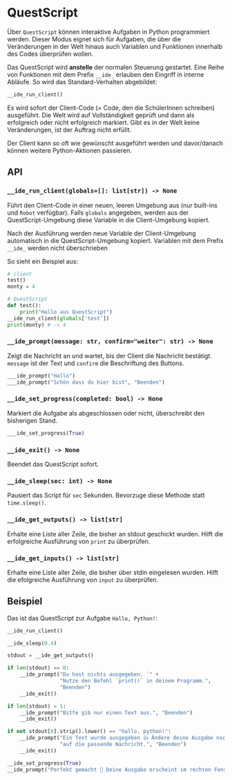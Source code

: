 # QuestScript

Über `QuestScript` können interaktive Aufgaben in Python programmiert werden. Dieser Modus eignet sich für Aufgaben, die über die Veränderungen in der Welt hinaus auch Variablen und Funktionen innerhalb des Codes überprüfen wollen.

Das QuestScript wird **anstelle** der normalen Steuerung gestartet. Eine Reihe von Funktionen mit dem Prefix `__ide_` erlauben den Eingriff in interne Abläufe. So wird das Standard-Verhalten abgebildet:

```py
__ide_run_client()
```

Es wird sofort der Client-Code (= Code, den die SchülerInnen schreiben) ausgeführt. Die Welt wird auf Vollständigkeit geprüft und dann als erfolgreich oder nicht erfolgreich markiert. Gibt es in der Welt keine Veränderungen, ist der Auftrag nicht erfüllt.

Der Client kann so oft wie gewünscht ausgeführt werden und davor/danach können weitere Python-Aktionen passieren.

## API

### `__ide_run_client(globals=[]: list[str]) -> None`

Führt den Client-Code in einer neuen, leeren Umgebung aus (nur built-ins und `Robot` verfügbar). Falls `globals` angegeben, werden aus der QuestScript-Umgebung diese Variable in die Client-Umgebung kopiert.

Nach der Ausführung werden neue Variable der Client-Umgebung automatisch in die QuestScript-Umgebung kopiert. Variablen mit dem Prefix `__ide_` werden nicht überschrieben

So sieht ein Beispiel aus:

```py
# client
test()
monty = 4
```

```py
# QuestScript
def test():
    print("Hallo aus QuestScript")
__ide_run_client(globals['test'])
print(monty) # -> 4
```

### `__ide_prompt(message: str, confirm="weiter": str) -> None`

Zeigt die Nachricht an und wartet, bis der Client die Nachricht bestätigt. `message` ist der Text und `confirm` die Beschriftung des Buttons.

```py
___ide_prompt("Hallo")
___ide_prompt("Schön dass du hier bist", "Beenden")
```

### `__ide_set_progress(completed: bool) -> None`

Markiert die Aufgabe als abgeschlossen oder nicht, überschreibt den bisherigen Stand.

```py
___ide_set_progress(True)
```

### `__ide_exit() -> None`

Beendet das QuestScript sofort.

### `__ide_sleep(sec: int) -> None`

Pausiert das Script für `sec` Sekunden. Bevorzuge diese Methode statt `time.sleep()`.

### `__ide_get_outputs() -> list[str]`

Erhalte eine Liste aller Zeile, die bisher an stdout geschickt wurden. Hilft die erfolgreiche Ausführung von `print` zu überprüfen.

### `__ide_get_inputs() -> list[str]`

Erhalte eine Liste aller Zeile, die bisher über stdin eingelesen wurden. Hilft die efolgreiche Ausführung von `input` zu überprüfen.

## Beispiel

Das ist das QuestScript zur Aufgabe `Hallo, Python!`:

```py
__ide_run_client()

__ide_sleep(0.4)

stdout = __ide_get_outputs()

if len(stdout) == 0:
    __ide_prompt("Du hast nichts ausgegeben. `" +
                 "Nutze den Befehl `print()` in deinem Programm.",
                 "Beenden")
    __ide_exit()

if len(stdout) > 1:
    __ide_prompt("Bitte gib nur einen Text aus.", "Beenden")
    __ide_exit()

if not stdout[0].strip().lower() == "hallo, python!":
    __ide_prompt("Ein Text wurde ausgegeben 👍 Ändere deine Ausgabe noch " +
                 "auf die passende Nachricht.", "Beenden")
    __ide_exit()

__ide_set_progress(True)
__ide_prompt("Perfekt gemacht 🎉 Deine Ausgabe erscheint im rechten Fenster als grün-hinterlegter Text.", "Ja, hab ich gesehen")
```
